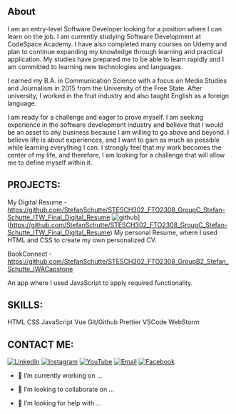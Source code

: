 ## About

I am an entry-level Software Developer looking for a position where I can learn on the job. I am currently studying Software Development at CodeSpace Academy. I have also completed many courses on Udemy and plan to continue expanding my knowledge through learning and practical application. My studies have prepared me to be able to learn rapidly and I am committed to learning new technologies and languages.

I earned my B.A. in Communication Science with a focus on Media Studies and Journalism in 2015 from the University of the Free State. After university, I worked in the fruit industry and also taught English as a foreign language.

I am ready for a challenge and eager to prove myself. I am seeking experience in the software development industry and believe that I would be an asset to any business because I am willing to go above and beyond. I believe life is about experiences, and I want to gain as much as possible while learning everything I can. I strongly feel that my work becomes the center of my life, and therefore, I am looking for a challenge that will allow me to define myself within it.

## PROJECTS:

My Digital Resume - https://github.com/StefanSchutte/STESCH302_FTO2308_GroupC_Stefan-Schutte_ITW_Final_Digital_Resume
![github](https://img.shields.io/badge/GitHub-000000?style=for-the-badge&logo=GitHub&logoColor=white)](https://github.com/StefanSchutte/STESCH302_FTO2308_GroupC_Stefan-Schutte_ITW_Final_Digital_Resume)
  My personal Resume, where I used HTML and CSS to create my own personalized CV.

BookConnect - https://github.com/StefanSchutte/STESCH302_FTO2308_GroupB2_Stefan_Schutte_IWACapstone

  An app where I used JavaScript to apply required functionality.

## SKILLS:

HTML
CSS
JavaScript
Vue
Git/Github
Prettier
VSCode
WebStorm


## CONTACT ME:
[![LinkedIn](https://img.shields.io/badge/LinkedIn-0077B5?style=for-the-badge&logo=LinkedIn&logoColor=white)](https://www.linkedin.com/in/stefan-schutte-668578292/)
[![Instagram](https://img.shields.io/badge/Instagram-E4405F?style=for-the-badge&logo=instagram&logoColor=white)](https://www.instagram.com/stefan.schutte/)
[![YouTube](https://img.shields.io/badge/YouTube-FF0000?style=for-the-badge&logo=youtube&logoColor=white)](https://www.youtube.com/channel/UCPkJAECROt6Wqdns2yD4msw)
[![Email](https://img.shields.io/badge/Email-stefanschutte@icloud.com-blue?style=for-the-badge)](mailto:stefanschutte@icloud.com)
[![Facebook](https://img.shields.io/badge/Facebook-stefan.schutte1-blue.svg)](https://www.facebook.com/stefan.schutte1/)





- 🔭 I’m currently working on ...

- 👯 I’m looking to collaborate on ...
- 🤔 I’m looking for help with ...


